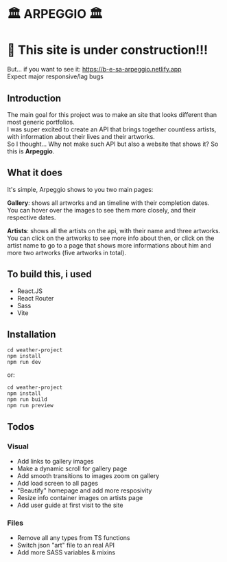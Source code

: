 # 🏛️ ARPEGGIO 🏛️

# 🔨 This site is under construction!!! 
But... if you want to see it:
https://b-e-sa-arpeggio.netlify.app <br>
Expect major responsive/lag bugs

## Introduction

The main goal for this project was to make an site that looks different than most generic portfolios. <br>
I was super excited to create an API that brings together countless artists, with information about their lives and their artworks.<br> 
So I thought... Why not make such API but also a website that shows it? So this is **Arpeggio**.

## What it does
It's simple, Arpeggio shows to you two main pages:<br>

**Gallery**: shows all artworks and an timeline with their completion dates. <br>
You can hover over the images to see them more closely, and their respective dates.

**Artists**: shows all the artists on the api, with their name and three artworks.
You can click on the artworks to see more info about then, or click on the artist name to go to a page
that shows more informations about him and more two artworks (five artworks in total).

## To build this, i used
- React.JS
- React Router
- Sass
- Vite

## Installation
`` cd weather-project ``<br>
`` npm install ``<br>
`` npm run dev ``

or:

`` cd weather-project ``<br>
`` npm install ``<br>
`` npm run build ``<br>
`` npm run preview ``


## Todos
### Visual
- Add links to gallery images
- Make a dynamic scroll for gallery page
- Add smooth transitions to images zoom on gallery
- Add load screen to all pages
- "Beautify" homepage and add more resposivity
- Resize info container images on artists page
- Add user guide at first visit to the site 

### Files
- Remove all any types from TS functions
- Switch json "art" file to an real API
- Add more SASS variables & mixins
